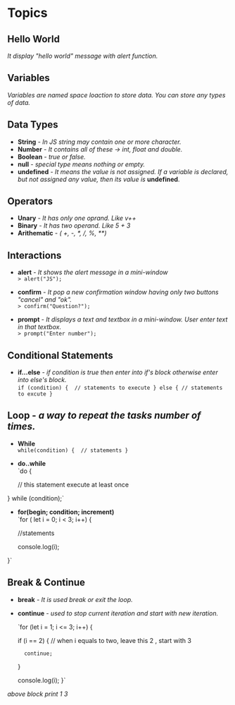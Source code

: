 # Topics

## Hello World <br>
   _It display "hello world" message with alert function._

## Variables<br>
   _Variables are named space loaction to store data. You can store any types of data._

## Data Types<br>
- **String** - _In JS string may contain one or more character._ 
- **Number** - _It contains all of these -> int, float and double._
- **Boolean** - _true or false._
- **null** - _special type means nothing or empty._
- **undefined** - _It means the value is not assigned. If a variable is declared, but not assigned any value, then its value is_ **undefined**.

## Operators <br>
- **Unary** - _It has only one oprand. Like v++_
- **Binary** - _It has two operand. Like 5 + 3_
- **Arithematic** - _( +, -, *, /, %, \*\*)_
## Interactions<br>
- **alert** - _It shows the alert message in a mini-window_ <br>
	`> alert("JS");`

- **confirm** - _It pop a new confirmation window having only two buttons "cancel" and "ok"._<br>
	`> confirm("Question?");`

- **prompt** - _It displays a text and textbox in a mini-window. User enter text in that textbox._<br>
	`> prompt("Enter number");`

## Conditional Statements<br>
- **if...else** - _if condition is true then enter into if's block otherwise enter into else's block._<br>
	` if (condition) { 
		// statements to execute
	} else {
		// statements to excute
	} ` 

## Loop - _a way to repeat the tasks number of times._<br>
- **While** <br>
	` while(condition) { 
		// statements
	} ` 

- **do..while** <br>
`do {		

	// this statement execute at least once 

} while (condition);`

- **for(begin; condition; increment)** <br>
`for ( let i = 0; i < 3; i++) { 

	//statements  

	console.log(i);

}`

## Break & Continue <br>
- **break** - _It is used break or exit the loop._
- **continue** - _used to stop current iteration and start with new iteration._

	`for (let i = 1; i <= 3; i++) { 

	if (i == 2) { 		// when i equals to two, leave this 2 , start with 3

		continue;	

	}		

	console.log(i); 
}`

_above block print 1 3_


